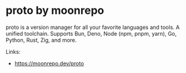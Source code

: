 # proto by moonrepo

proto is a version manager for all your favorite languages and tools. A unified toolchain. Supports Bun, Deno, Node (npm, pnpm, yarn), Go, Python, Rust, Zig, and more.

Links:

- <https://moonrepo.dev/proto>
